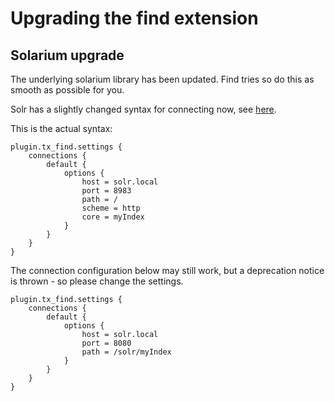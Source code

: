 # Upgrading the find extension

## Solarium upgrade

The underlying solarium library has been updated. Find tries so do this as smooth as possible
for you.

Solr has a slightly changed syntax for connecting now, see [here](https://solarium.readthedocs.io/en/stable/getting-started/#pitfall-when-upgrading-from-earlier-versions-to-5x).

This is the actual syntax:

```
plugin.tx_find.settings {
    connections {
        default {
            options {
                host = solr.local
                port = 8983
                path = /
                scheme = http
                core = myIndex
            }
        }
    }
}
```


The connection configuration below may still work, but a deprecation notice is thrown - so
please change the settings.

```
plugin.tx_find.settings {
    connections {
        default {
            options {
                host = solr.local
                port = 8080
                path = /solr/myIndex
            }
        }
    }
}
```

